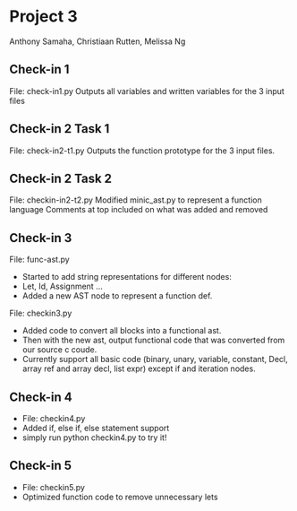 # Project 3
Anthony Samaha, Christiaan Rutten, Melissa Ng

## Check-in 1
File: check-in1.py
Outputs all variables and written variables for the 3 input files

## Check-in 2 Task 1
File: check-in2-t1.py
Outputs the function prototype for the 3 input files.

## Check-in 2 Task 2
File: checkin-in2-t2.py
Modified minic_ast.py to represent a function language
Comments at top included on what was added and removed

## Check-in 3
File: func-ast.py
- Started to add string representations for different nodes:
- Let, Id, Assignment ...
- Added a new AST node to represent a function def.

File: checkin3.py
- Added code to convert all blocks into a functional ast.
- Then with the new ast, output functional code that was converted from our source c coude.
- Currently support all basic code (binary, unary, variable, constant, Decl, array ref and array decl, list expr) except if and iteration nodes.


## Check-in 4
- File: checkin4.py
- Added if, else if, else statement support
- simply run python checkin4.py to try it!

## Check-in 5
- File: checkin5.py
- Optimized function code to remove unnecessary lets
